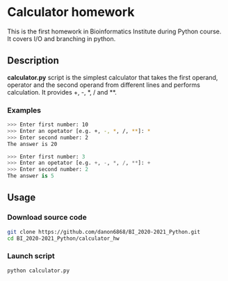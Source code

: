 # Calculator homework

This is the first homework in Bioinformatics Institute during Python course. It covers I/O and branching in python.

## Description

**calculator.py** script is the simplest calculator that takes the first operand, operator and the second operand from different lines and performs calculation. It provides +, -, *, / and **.

### Examples

```bash
>>> Enter first number: 10
>>> Enter an opetator [e.g. +, -, *, /, **]: *
>>> Enter second number: 2
The answer is 20
```

```python
>>> Enter first number: 3
>>> Enter an opetator [e.g. +, -, *, /, **]: +
>>> Enter second number: 2
The answer is 5
```

## Usage

### Download source code

```bash
git clone https://github.com/danon6868/BI_2020-2021_Python.git
cd BI_2020-2021_Python/calculator_hw
```

### Launch script

```bash
python calculator.py
```
